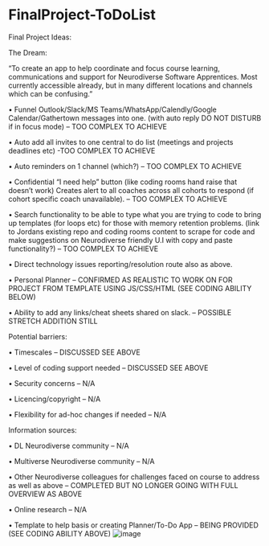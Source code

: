 # FinalProject-ToDoList
Final Project Ideas:

The Dream:


“To create an app to help coordinate and focus course learning, communications and support for Neurodiverse Software Apprentices. Most currently accessible already, but in many different locations and channels which can be confusing.”



•	Funnel Outlook/Slack/MS Teams/WhatsApp/Calendly/Google Calendar/Gathertown messages into one. (with auto reply DO NOT DISTURB if in focus mode) – TOO COMPLEX TO ACHIEVE

•	Auto add all invites to one central to do list (meetings and projects deadlines etc) -TOO COMPLEX TO ACHIEVE

•	Auto reminders on 1 channel (which?) – TOO COMPLEX TO ACHIEVE

•	Confidential “I need help” button (like coding rooms hand raise that doesn’t work) Creates alert to all coaches across all cohorts to respond (if cohort specific coach unavailable). – TOO COMPLEX TO ACHIEVE

•	Search functionality to be able to type what you are trying to code to bring up templates (for loops etc) for those with memory retention problems. (link to Jordans existing repo and coding rooms content to scrape for code and make suggestions on Neurodiverse friendly U.I with copy and paste functionality?) – TOO COMPLEX TO ACHIEVE

•	Direct technology issues reporting/resolution route also as above.

•	Personal Planner  – CONFIRMED AS REALISTIC TO WORK ON FOR PROJECT FROM TEMPLATE USING JS/CSS/HTML (SEE CODING ABILITY BELOW)

•	Ability to add any links/cheat sheets shared on slack. – POSSIBLE STRETCH ADDITION STILL

Potential barriers:

•	Timescales – DISCUSSED SEE ABOVE

•	Level of coding support needed – DISCUSSED SEE ABOVE

•	Security concerns – N/A

•	Licencing/copyright – N/A

•	Flexibility for ad-hoc changes if needed – N/A




Information sources:

•	DL Neurodiverse community – N/A

•	Multiverse Neurodiverse community – N/A

•	Other Neurodiverse colleagues for challenges faced on course to address as well as above – COMPLETED BUT NO LONGER GOING WITH FULL OVERVIEW AS ABOVE

•	Online research – N/A

•	Template to help basis or creating Planner/To-Do App – BEING PROVIDED (SEE CODING ABILITY ABOVE)
![image](https://user-images.githubusercontent.com/109810029/189669905-1124b3cc-4086-4ca4-8adc-0b1a260b2932.png)
